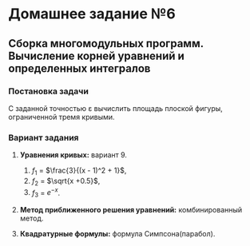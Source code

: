 # Домашнее задание №6
## Сборка многомодульных программ. Вычисление корней уравнений и определенных интегралов

### Постановка задачи
С заданной точностью ε вычислить площадь плоской фигуры, ограниченной тремя кривыми.

### Вариант задания
1. **Уравнения кривых:** вариант 9.
   1. <var>f</var><sub>1</sub> = $\frac{3}{(x - 1)^2 + 1}$,
   2. <var>f</var><sub>2</sub> = $\sqrt{x +0.5}$,
   3. <var>f</var><sub>3</sub> = $e^{-x}$.

3. **Метод приближенного решения уравнений:** комбинированный метод.
4. **Квадратурные формулы:** формула Симпсона(парабол). 
